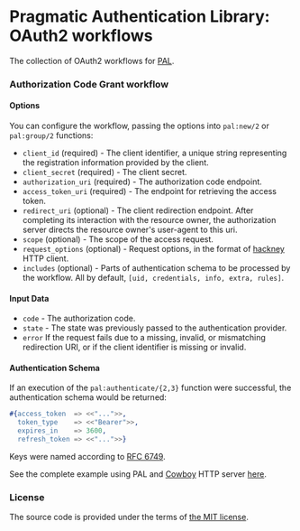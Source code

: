 # Pragmatic Authentication Library: OAuth2 workflows

The collection of OAuth2 workflows for [PAL][pal].

### Authorization Code Grant workflow

#### Options

You can configure the workflow, passing the options into `pal:new/2` or `pal:group/2` functions:

- `client_id` (required) -
		The client identifier, a unique string representing the registration information provided by the client.
- `client_secret` (required) -
		The client secret.
- `authorization_uri` (required) -
		The authorization code endpoint.
- `access_token_uri` (required) -
		The endpoint for retrieving the access token.
- `redirect_uri` (optional) -
		The client redirection endpoint.
		After completing its interaction with the resource owner,
		the authorization server directs the resource owner's user-agent to this uri.
- `scope` (optional) -
		The scope of the access request.
- `request_options` (optional) -
		Request options, in the format of [hackney][hackney] HTTP client.
- `includes` (optional) -
		Parts of authentication schema to be processed by the workflow.
		All by default, `[uid, credentials, info, extra, rules]`.

#### Input Data

- `code` -
		The authorization code.
- `state` -
		The state was previously passed to the authentication provider.
- `error`
		If the request fails due to a missing, invalid, or mismatching
		redirection URI, or if the client identifier is missing or invalid.

#### Authentication Schema

If an execution of the `pal:authenticate/{2,3}` function were successful,
the authentication schema would be returned:

```erlang
#{access_token  => <<"...">>,
  token_type    => <<"Bearer">>,
  expires_in    => 3600,
  refresh_token => <<"...">>}
```

Keys were named according to [RFC 6749][rfc6749-credentials].

See the complete example using PAL and [Cowboy][cowboy] HTTP server [here][pal-example].

### License

The source code is provided under the terms of [the MIT license][license].

[license]:http://www.opensource.org/licenses/MIT
[cowboy]:https://github.com/extend/cowboy
[rfc6749]:https://tools.ietf.org/html/rfc6749
[rfc6749-credentials]:http://tools.ietf.org/html/rfc6749#section-4.2.2
[hackney]:https://github.com/benoitc/hackney
[pal]:https://github.com/manifest/pal
[pal-example]:https://github.com/manifest/pal-example

